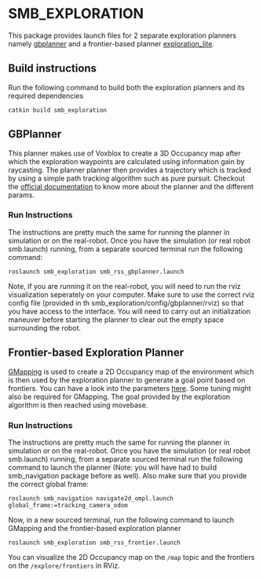 # SMB_EXPLORATION

This package provides launch files for 2 separate exploration planners namely [gbplanner](https://github.com/ETHZ-RobotX/gbplanner_ros) and a frontier-based planner [exploration_lite](http://wiki.ros.org/explore_lite).

## Build instructions

Run the following command to build both the exploration planners and its required dependencies

```
catkin build smb_exploration
```

## GBPlanner

This planner makes use of Voxblox to create a 3D Occupancy map after which the exploration waypoints are calculated using information gain by raycasting. The planner planner then provides a trajectory which is tracked by using a simple path tracking algorithm such as pure pursuit. Checkout the [official documentation](https://github.com/ntnu-arl/gbplanner_ros/wiki) to know more about the planner and the different params. 

### Run Instructions 

The instructions are pretty much the same for running the planner in simulation or on the real-robot. Once you have the simulation (or real robot smb.launch) running, from a separate sourced terminal run the following command:

```
roslaunch smb_exploration smb_rss_gbplanner.launch
```

Note, if you are running it on the real-robot, you will need to run the rviz visualization seperately on your computer. Make sure to use the correct rviz config file (provided in th smb_exploration/config/gbplanner/rviz) so that you have access to the interface.
You will need to carry out an initialization maneuver before starting the planner to clear out the empty space surrounding the robot.


## Frontier-based Exploration Planner

[GMapping](http://wiki.ros.org/gmapping) is used to create a 2D Occupancy map of the environment which is then used by the exploration planner to generate a goal point based on frontiers. You can have a look into the parameters [here](http://wiki.ros.org/explore_lite). Some tuning might also be required for GMapping. The goal provided by the exploration algorithm is then reached using movebase.

### Run Instructions 

The instructions are pretty much the same for running the planner in simulation or on the real-robot. Once you have the simulation (or real robot smb.launch) running, from a separate sourced terminal run the following command to launch the planner (Note: you will have had to build smb_navigation package before as well). Also make sure that you provide the correct global frame:
```
roslaunch smb_navigation navigate2d_ompl.launch global_frame:=tracking_camera_odom
```
Now, in a new sourced terminal, run the following command to launch GMapping and the frontier-based exploration planner
```
roslaunch smb_exploration smb_rss_frontier.launch
```
You can visualize the 2D Occupancy map on the ```/map``` topic and the frontiers on the ```/explore/frontiers``` in RViz.


